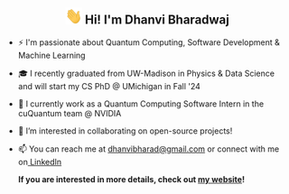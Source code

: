 <h2 align = center><img src="./wave_readme.gif" width="30px"> Hi! I'm Dhanvi Bharadwaj </h2>
  
- ⚡ I'm passionate about Quantum Computing, Software Development & Machine Learning 
- 🎓 I recently graduated from UW-Madison in Physics & Data Science and will start my CS PhD @ UMichigan in Fall '24
- 🔮 I currently work as a Quantum Computing Software Intern in the cuQuantum team @ NVIDIA 
- 🤝 I’m interested in collaborating on open-source projects!
- 📫 You can reach me at dhanvibharad@gmail.com or connect with me on<a href = https://www.linkedin.com/in/d-bharadwaj/> LinkedIn </a>


  <b>If you are interested in more details, check out <a href=https://d-bharadwaj.github.io/ >my website</a>!</b>
 
